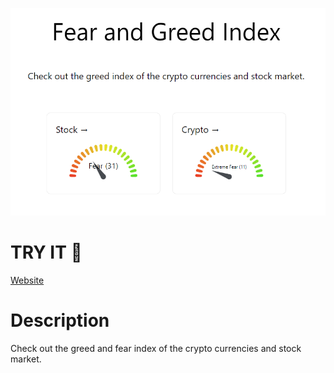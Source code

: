 <p align="center">
<img src=".github/main.png"></img>
</p>

# TRY IT 🚀

[Website](https://greedorfear.netlify.app/)

# Description

Check out the greed and fear index of the crypto currencies and stock market.
